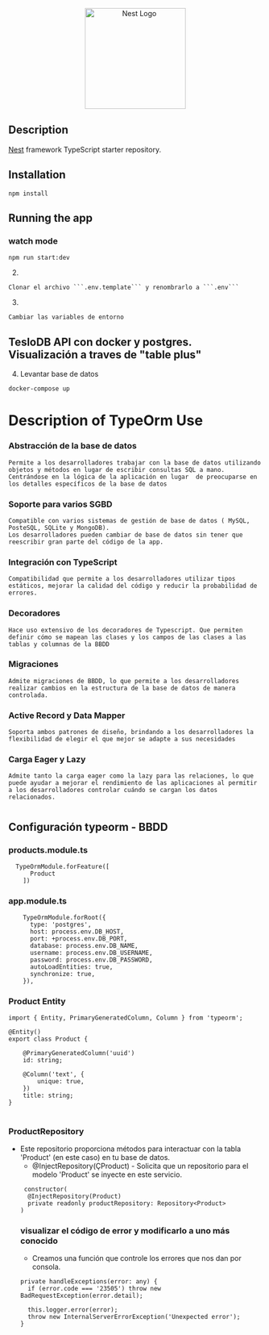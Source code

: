 <p align="center">
  <a href="http://nestjs.com/" target="blank"><img src="https://nestjs.com/img/logo-small.svg" width="200" alt="Nest Logo" /></a>
</p>

<!-- control + shift + p open preview para previsualizar archivo Readme --> 

## Description

[Nest](https://github.com/nestjs/nest) framework TypeScript starter repository.

## Installation

```
npm install
```

## Running the app
### watch mode
```
npm run start:dev
```
2. 
```
Clonar el archivo ```.env.template``` y renombrarlo a ```.env```
```
3. 
```
Cambiar las variables de entorno
```
## TesloDB API con docker y postgres. Visualización a traves de  "table plus"
4. Levantar base de datos
```
docker-compose up
```

# Description of TypeOrm Use
### Abstracción de la base de datos
```
Permite a los desarrolladores trabajar con la base de datos utilizando objetos y métodos en lugar de escribir consultas SQL a mano.
Centrándose en la lógica de la aplicación en lugar  de preocuparse en los detalles específicos de la base de datos
```
### Soporte para varios SGBD
```
Compatible con varios sistemas de gestión de base de datos ( MySQL, PosteSQL, SQLite y MongoDB).
Los desarrolladores pueden cambiar de base de datos sin tener que reescribir gran parte del código de la app.
```
### Integración con TypeScript
```
Compatibilidad que permite a los desarrolladores utilizar tipos estáticos, mejorar la calidad del código y reducir la probabilidad de errores.
```
### Decoradores
```
Hace uso extensivo de los decoradores de Typescript. Que permiten definir cómo se mapean las clases y los campos de las clases a las tablas y columnas de la BBDD
```
### Migraciones
```
Admite migraciones de BBDD, lo que permite a los desarrolladores realizar cambios en la estructura de la base de datos de manera controlada.
```
### Active Record y Data Mapper
```
Soporta ambos patrones de diseño, brindando a los desarrolladores la flexibilidad de elegir el que mejor se adapte a sus necesidades
```
### Carga Eager y Lazy
```
Admite tanto la carga eager como la lazy para las relaciones, lo que puede ayudar a mejorar el rendimiento de las aplicaciones al permitir a los desarrolladores controlar cuándo se cargan los datos relacionados.
```
#
## Configuración typeorm - BBDD 

### products.module.ts
```
  TypeOrmModule.forFeature([
      Product
    ])
```
### app.module.ts
```
    TypeOrmModule.forRoot({
      type: 'postgres',
      host: process.env.DB_HOST,
      port: +process.env.DB_PORT,
      database: process.env.DB_NAME,
      username: process.env.DB_USERNAME,
      password: process.env.DB_PASSWORD,
      autoLoadEntities: true,
      synchronize: true,
    }),
```
### Product Entity
```
import { Entity, PrimaryGeneratedColumn, Column } from 'typeorm';

@Entity()
export class Product { 

    @PrimaryGeneratedColumn('uuid')
    id: string;

    @Column('text', {
        unique: true,
    })
    title: string;
}
```
#
### ProductRepository
- Este repositorio proporciona métodos para interactuar con la tabla  'Product' (en este caso) en tu base de datos.
  - @InjectRepository(ÇProduct) - Solicita que un repositorio para el modelo 'Product' se inyecte en este servicio.
  ```
   constructor(
    @InjectRepository(Product)
    private readonly productRepository: Repository<Product>
  )
  ```
  ### visualizar el código de error y modificarlo a uno más conocido
  - Creamos una función que controle los errores que nos dan por consola.
  ```
  private handleExceptions(error: any) {
    if (error.code === '23505') throw new BadRequestException(error.detail);

    this.logger.error(error);
    throw new InternalServerErrorException('Unexpected error');
  }
  ```

